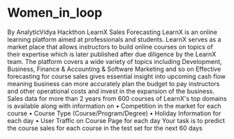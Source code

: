 # Women_in_loop
By AnalyticVidya Hackthon
LearnX Sales Forecasting
LearnX is an online learning platform aimed at professionals and students. LearnX serves as a market place that allows instructors to build online courses on topics of their expertise which is later published after due diligence by the LearnX team. The platform covers a wide variety of topics including Development, Business, Finance & Accounting & Software Marketing and so on
Effective forecasting for course sales gives essential insight into upcoming cash flow meaning business can more accurately plan the budget to pay instructors and other operational costs and invest in the expansion of the business.
Sales data for more than 2 years from 600 courses of LearnX's top domains is available along with information on
•	Competition in the market for each course
•	Course Type (Course/Program/Degree)
•	Holiday Information for each day
•	User Traffic on Course Page for each day
Your task is to predict the course sales for each course in the test set for the next 60 days

